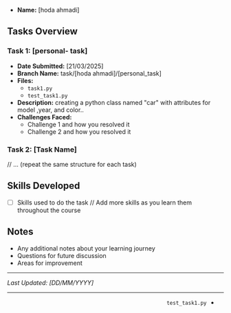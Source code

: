 - **Name:** [hoda ahmadi]

## Tasks Overview

### Task 1: [personal- task]
- **Date Submitted:** [21/03/2025]
- **Branch Name:** task/[hoda ahmadi]/[personal_task]
- **Files:**
  - `task1.py`
  - `test_task1.py`
- **Description:**
  creating a python class named "car" with attributes for model
  ,year, and color..
- **Challenges Faced:**
  - Challenge 1 and how you resolved it
  - Challenge 2 and how you resolved it

### Task 2: [Task Name]
// ... (repeat the same structure for each task)

## Skills Developed
- [ ] Skills used to do the task
// Add more skills as you learn them throughout the course

## Notes
- Any additional notes about your learning journey
- Questions for future discussion
- Areas for improvement

---
*Last Updated: [DD/MM/YYYY]*

---

<div dir="rtl">

  - `test_task1.py`
